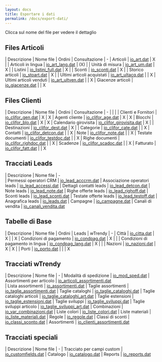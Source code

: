 ```yaml
---
layout: docs
title: Esportare i dati
permalink: /docs/export-dati/
---
```


Clicca sul nome del file per vedere il dettaglio


## Files Articoli

| Descrizione                | Nome file                                 | Ordini | Consultazione
| -
| Articoli                   | [io_art.dat](../io_art)                   | X      |
| Articoli in lingua         | [io_art_lang.dat](../io_art_lang)         | (X)    |
| Unità di misura            | [io_art_um.dat](../io_art_um)             | X      |
| Listini                    | [io_listini_full.dat](../io_listini_full) | X      |
| Sconti                     | [io_sconti.dat](../io_sconti)             | X      |
| Storico articoli           | [io_stoart.dat](../io_stoart)             | X      |
| Ultimi articoli acquistati | [io_art_ultacq.dat](../io_art_ultacq)     |        | X
| Ultimi articoli venduti    | [io_art_ultven.dat](../io_art_ultven)     |        | X
| Giacenze articoli          | [io_giacenze.dat](../io_giacenze)         |        | X

## Files Clienti

| Descrizione           | Nome file                                           | Ordini | Consultazione
| -                     |                                                     |        |
| Clienti e Fornitori   | [io_clifor_gen.dat](../io_clifor_gen)               | X      | X
| Agenti cliente        | [io_clifor_age.dat](../io_clifor_age)               | X      | X
| Blocchi               | [io_clifor_blo.dat](../io_clifor_blo)               | X      | X
| Calendario girovisita | [io_clifor_girovisita.dat](../io_clifor_girovisita) | X      |
| Destinazioni          | [io_clifor_dest.dat](../io_clifor_dest)             | X      |
| Categorie             | [io_clifor_cate.dat](../io_clifor_cate)             |        | X
| Contatti              | [io_clifor_detcon.dat](../io_clifor_detcon)         |        | X
| Note                  | [io_clifor_note.dat](../io_clifor_note)             |        | X
| Testate documenti     | [io_clifor_testdoc.dat](../io_clifor_testdoc)       |        | X
| Righe documenti       | [io_clifor_righdoc.dat](../io_clifor_righdoc)       |        | X
| Scadenze              | [io_clifor_scadoc.dat](../io_clifor_scadoc)         |        | X
| Fatturato             | [io_clifor_fatt.dat](../io_clifor_fatt)             |        | X


## Tracciati Leads

| Descrizione                       | Nome file
| -  
| Permessi operatori CRM            | [io_lead_acccrm.dat](../io_lead_acccrm)
| Associazione operatori leads      | [io_lead_accessi.dat](../io_lead_accessi)
| Dettagli contatti leads           | [io_lead_detcon.dat](../io_lead_detcon)
| Note leads                        | [io_lead_note.dat](../io_lead_note)
| Righe offerte leads               | [io_lead_righoff.dat](../io_lead_righoff)
| Sconti leads                      | [io_lead_sconti.dat](../io_lead_sconti)
| Testate offerte leads             | [io_lead_testoff.dat](../io_lead_testoff)
| Anagrafica leads                  | [io_leads.dat](../io_leads)
| Campagne                          | [io_campagne.dat](../io_campagne)
| Canali di vendita                 | [io_canali_vendita.dat](../io_canali_vendita)

## Tabelle di Base

| Descrizione                       | Nome file                                 | Ordini | Leads | wTrendy
| -
| Città                             | [io_citta.dat](../io_citta)               | X      |       | X
| Condizioni di pagamento           | [io_condpag.dat](../io_condpag)           | X      |       |
| Condizioni di pagamento in lingua | [io_condpag_lang.dat](../io_condpag_lang) | X      |       |
| Nazioni                           | [io_nazioni.dat](../io_nazioni)           | X      | X     |
| Porti                             | [io_porto.dat](../io_porto)               |        |       | X

## Tracciati wTrendy

| Descrizione                       | Nome file
| -
| Modalità di spedizione            | [io_mod_sped.dat](../io_mod_sped)
| Assortimenti per articolo         | [io_articoli_assortimenti.dat](../io_articoli_assortimenti)  
| Lista assortimenti                | [io_assortimenti.dat](../io_assortimenti)
| Taglie assortimenti               | [io_taglie_assortimenti.dat](../io_taglie_assortimenti)
| Taglie cataloghi                  | [io_taglie_cataloghi.dat](../io_taglie_cataloghi)
| Taglie cataloghi articoli         | [io_taglie_cataloghi_art.dat](../io_taglie_cataloghi_art)
| Taglie estensioni                 | [io_taglie_estensioni.dat](../io_taglie_estensioni)
| Taglie sviluppi                   | [io_taglie_sviluppi.dat](../io_taglie_sviluppi)
| Taglie sviluppi articolo          | [io_taglie_sviluppi_art.dat](../io_taglie_sviluppi_art)
| Combinazioni                      | [io_var_combinazioni.dat](../io_var_combinazioni)
| Liste colori                      | [io_liste_colori.dat](../io_liste_colori)
| Liste materiali                    | [io_liste_materiali.dat](../io_liste_materiali)
| Regole                            | [io_regole.dat](../io_regole)
| Classi di sconti                  | [io_classi_sconto.dat](../io_classi_sconto)
| Assortimenti                      | [io_clienti_assortimenti.dat](../io_clienti_assortimenti)

## Tracciati speciali

| Descrizione                       | Nome file
| -
| Tracciato per campi custom        | [io_customfields.dat](../io_customfields)
| Catalogo                          | [io_catalogo.dat](../io_catalogo)
| Reports                           | [io_reports.dat](../io_reports)
